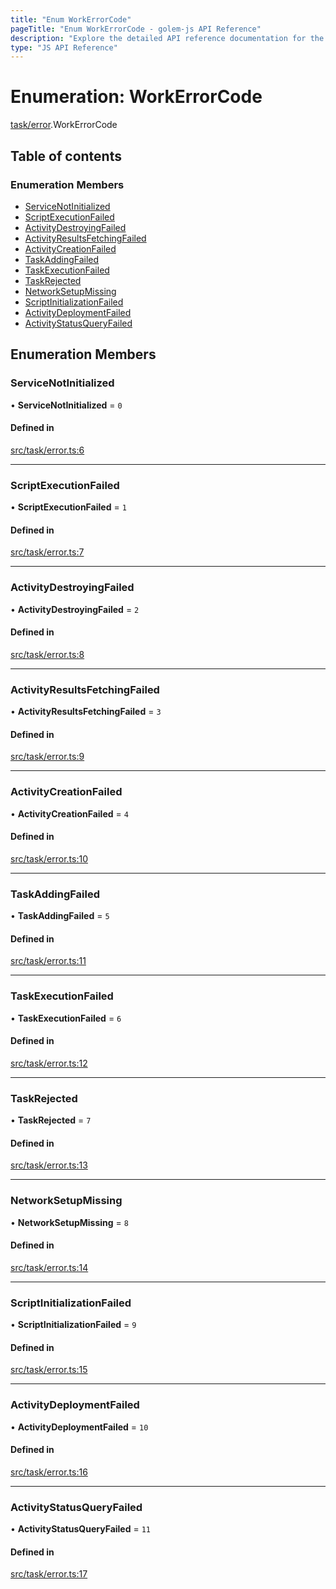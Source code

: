 ```yaml
---
title: "Enum WorkErrorCode"
pageTitle: "Enum WorkErrorCode - golem-js API Reference"
description: "Explore the detailed API reference documentation for the Enum WorkErrorCode within the golem-js SDK for the Golem Network."
type: "JS API Reference"
---
```

# Enumeration: WorkErrorCode

[task/error](../modules/task_error).WorkErrorCode

## Table of contents

### Enumeration Members

- [ServiceNotInitialized](task_error.WorkErrorCode#servicenotinitialized)
- [ScriptExecutionFailed](task_error.WorkErrorCode#scriptexecutionfailed)
- [ActivityDestroyingFailed](task_error.WorkErrorCode#activitydestroyingfailed)
- [ActivityResultsFetchingFailed](task_error.WorkErrorCode#activityresultsfetchingfailed)
- [ActivityCreationFailed](task_error.WorkErrorCode#activitycreationfailed)
- [TaskAddingFailed](task_error.WorkErrorCode#taskaddingfailed)
- [TaskExecutionFailed](task_error.WorkErrorCode#taskexecutionfailed)
- [TaskRejected](task_error.WorkErrorCode#taskrejected)
- [NetworkSetupMissing](task_error.WorkErrorCode#networksetupmissing)
- [ScriptInitializationFailed](task_error.WorkErrorCode#scriptinitializationfailed)
- [ActivityDeploymentFailed](task_error.WorkErrorCode#activitydeploymentfailed)
- [ActivityStatusQueryFailed](task_error.WorkErrorCode#activitystatusqueryfailed)

## Enumeration Members

### ServiceNotInitialized

• **ServiceNotInitialized** = ``0``

#### Defined in

[src/task/error.ts:6](https://github.com/golemfactory/golem-js/blob/7cee55b/src/task/error.ts#L6)

___

### ScriptExecutionFailed

• **ScriptExecutionFailed** = ``1``

#### Defined in

[src/task/error.ts:7](https://github.com/golemfactory/golem-js/blob/7cee55b/src/task/error.ts#L7)

___

### ActivityDestroyingFailed

• **ActivityDestroyingFailed** = ``2``

#### Defined in

[src/task/error.ts:8](https://github.com/golemfactory/golem-js/blob/7cee55b/src/task/error.ts#L8)

___

### ActivityResultsFetchingFailed

• **ActivityResultsFetchingFailed** = ``3``

#### Defined in

[src/task/error.ts:9](https://github.com/golemfactory/golem-js/blob/7cee55b/src/task/error.ts#L9)

___

### ActivityCreationFailed

• **ActivityCreationFailed** = ``4``

#### Defined in

[src/task/error.ts:10](https://github.com/golemfactory/golem-js/blob/7cee55b/src/task/error.ts#L10)

___

### TaskAddingFailed

• **TaskAddingFailed** = ``5``

#### Defined in

[src/task/error.ts:11](https://github.com/golemfactory/golem-js/blob/7cee55b/src/task/error.ts#L11)

___

### TaskExecutionFailed

• **TaskExecutionFailed** = ``6``

#### Defined in

[src/task/error.ts:12](https://github.com/golemfactory/golem-js/blob/7cee55b/src/task/error.ts#L12)

___

### TaskRejected

• **TaskRejected** = ``7``

#### Defined in

[src/task/error.ts:13](https://github.com/golemfactory/golem-js/blob/7cee55b/src/task/error.ts#L13)

___

### NetworkSetupMissing

• **NetworkSetupMissing** = ``8``

#### Defined in

[src/task/error.ts:14](https://github.com/golemfactory/golem-js/blob/7cee55b/src/task/error.ts#L14)

___

### ScriptInitializationFailed

• **ScriptInitializationFailed** = ``9``

#### Defined in

[src/task/error.ts:15](https://github.com/golemfactory/golem-js/blob/7cee55b/src/task/error.ts#L15)

___

### ActivityDeploymentFailed

• **ActivityDeploymentFailed** = ``10``

#### Defined in

[src/task/error.ts:16](https://github.com/golemfactory/golem-js/blob/7cee55b/src/task/error.ts#L16)

___

### ActivityStatusQueryFailed

• **ActivityStatusQueryFailed** = ``11``

#### Defined in

[src/task/error.ts:17](https://github.com/golemfactory/golem-js/blob/7cee55b/src/task/error.ts#L17)

